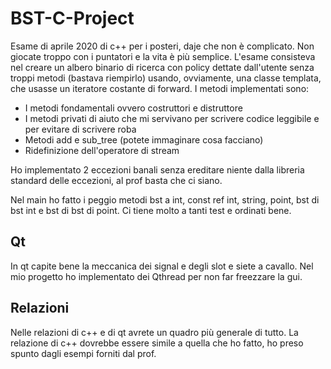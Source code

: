 # BST-C-Project
Esame di aprile 2020 di c++ per i posteri, daje che non è complicato. Non giocate troppo con i puntatori e la vita è più semplice.
L'esame consisteva nel creare un albero binario di ricerca con policy dettate dall'utente senza troppi metodi (bastava riempirlo) usando, ovviamente, una classe templata, che usasse un iteratore costante di forward.
I metodi implementati sono:
  - I metodi fondamentali ovvero costruttori e distruttore
  - I metodi privati di aiuto che mi servivano per scrivere codice leggibile e per evitare di scrivere roba
  - Metodi add e sub_tree (potete immaginare cosa facciano)
  - Ridefinizione dell'operatore di stream

Ho implementato 2 eccezioni banali senza ereditare niente dalla libreria standard delle eccezioni, al prof basta che ci siano.

Nel main ho fatto i peggio metodi bst a int, const ref int, string, point, bst di bst int e bst di bst di point. Ci tiene molto a tanti test e ordinati bene.

## Qt
In qt capite bene la meccanica dei signal e degli slot e siete a cavallo. Nel mio progetto ho implementato dei Qthread per non far freezzare la gui. 

## Relazioni
Nelle relazioni di c++ e di qt avrete un quadro più generale di tutto. La relazione di c++ dovrebbe essere simile a quella che ho fatto, ho preso spunto dagli esempi forniti dal prof.

